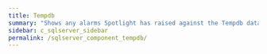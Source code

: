 ```yaml
---
title: ﻿Tempdb
summary: "Shows any alarms Spotlight has raised against the Tempdb database. Green is an indicator of no alarms raised."
sidebar: c_sqlserver_sidebar
permalink: /sqlserver_component_tempdb/
---
```

